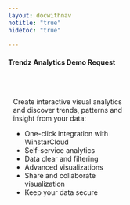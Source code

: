 ```yaml
---
layout: docwithnav
notitle: "true"
hidetoc: "true"

---
```


<h4 class="text-center pt-2 pb-2" style="width: 100%">Trendz Analytics Demo Request</h4>
<div style="display: flex;">
    <div style="width: 50%; margin: 30px 10px 0;">
        <div class="pricing-square-description">
            <p>Create interactive visual analytics and discover trends, patterns and
                insight from your data:</p>
        </div>
        <ul>
            <li class="pricing-square-item">One-click integration with WinstarCloud</li>
            <li class="pricing-square-item">Self-service analytics</li>
            <li class="pricing-square-item">Data clear and filtering</li>
            <li class="pricing-square-item">Advanced visualizations</li>
            <li class="pricing-square-item">Share and collaborate visualization</li>
            <li class="pricing-square-item">Keep your data secure</li>
        </ul>
    </div>
    <div style="width: 50%; margin: 0 10px 0;">
        <div class="ml-form-embed"
             data-account="1017142:w0j5m5g7f5"
             data-form="1575980:e2f1u0">
        </div>
    </div>
</div>

<script type="text/javascript">
    (function(m,a,i,l,e,r){ m['MailerLiteObject']=e;function f(){
            var c={ a:arguments,q:[]};var r=this.push(c);return "number"!=typeof r?r:f.bind(c.q);}
            f.q=f.q||[];m[e]=m[e]||f.bind(f.q);m[e].q=m[e].q||f.q;r=a.createElement(i);
            var _=a.getElementsByTagName(i)[0];r.async=1;r.src=l+'?v'+(~~(new Date().getTime()/1000000));
            _.parentNode.insertBefore(r,_);})(window, document, 'script', 'https://static.mailerlite.com/js/universal.js', 'ml');
    
        var ml_account = ml('accounts', '1017142', 'w0j5m5g7f5', 'load');


    jqueryDefer(()=>{
        waitForForm()
    });

    function waitForForm() {
        let $form = jQuery('[action$="e2f1u0"]');
        if ($form.length) {
            $form
                .attr('id', 'Products_TA_GetADemoForm')
                .addClass('gtm_form');
        } else {
            setTimeout(function(){
                waitForForm();
            }, 150);
        }
    }
</script>
